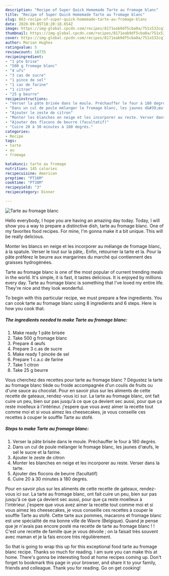 ```yaml
---
description: "Recipe of Super Quick Homemade Tarte au fromage blanc"
title: "Recipe of Super Quick Homemade Tarte au fromage blanc"
slug: 863-recipe-of-super-quick-homemade-tarte-au-fromage-blanc
date: 2020-09-05T18:20:18.654Z
image: https://img-global.cpcdn.com/recipes/8171eab9df5cba0a/751x532cq70/tarte-au-fromage-blanc-photo-principale-de-la-recette.jpg
thumbnail: https://img-global.cpcdn.com/recipes/8171eab9df5cba0a/751x532cq70/tarte-au-fromage-blanc-photo-principale-de-la-recette.jpg
cover: https://img-global.cpcdn.com/recipes/8171eab9df5cba0a/751x532cq70/tarte-au-fromage-blanc-photo-principale-de-la-recette.jpg
author: Marion Hughes
ratingvalue: 5
reviewcount: 18735
recipeingredient:
- "1 pte brise"
- "500 g fromage blanc"
- "4 ufs"
- "3 cas de sucre"
- "1 pince de sel"
- "1 cac de farine"
- "1 citron"
- "25 g beurre"
recipeinstructions:
- "Verser la pâte brisée dans le moule. Préchauffer le four à 180 degrés."
- "Dans un cul de poule mélanger le fromage blanc, les jaunes d&#39;œufs, le sel le sucre et la farine."
- "Ajouter le zeste de citron"
- "Monter les blanches en neige et les incorporer au reste. Verser dans la tarte."
- "Ajouter des flocons de beurre (facultatif)"
- "Cuire 20 à 30 minutes à 180 degrés."
categories:
- Recipe
tags:
- tarte
- au
- fromage

katakunci: tarte au fromage 
nutrition: 145 calories
recipecuisine: American
preptime: "PT16M"
cooktime: "PT38M"
recipeyield: "3"
recipecategory: Dinner

---
```



![Tarte au fromage blanc](https://img-global.cpcdn.com/recipes/8171eab9df5cba0a/751x532cq70/tarte-au-fromage-blanc-photo-principale-de-la-recette.jpg)

Hello everybody, I hope you are having an amazing day today. Today, I will show you a way to prepare a distinctive dish, tarte au fromage blanc. One of my favorites food recipes. For mine, I'm gonna make it a bit unique. This will be really delicious.

Monter les blancs en neige et les incorporer au mélange de fromage blanc, à la spatule. Verser le tout sur la pâte,. Enfin, retourner la tarte et la. Pour la pâte préférez le beurre aux margarines du marché qui contiennent des graisses hydrogénées.

Tarte au fromage blanc is one of the most popular of current trending meals in the world. It's simple, it is fast, it tastes delicious. It is enjoyed by millions every day. Tarte au fromage blanc is something that I've loved my entire life. They're nice and they look wonderful.


To begin with this particular recipe, we must prepare a few ingredients. You can cook tarte au fromage blanc using 8 ingredients and 6 steps. Here is how you cook that.

<!--inarticleads1-->

##### The ingredients needed to make Tarte au fromage blanc:

1. Make ready 1 pâte brisée
1. Take 500 g fromage blanc
1. Prepare 4 œufs
1. Prepare 3 c.as de sucre
1. Make ready 1 pincée de sel
1. Prepare 1 c.a.c de farine
1. Take 1 citron
1. Take 25 g beurre


Vous cherchez des recettes pour tarte au fromage blanc ? Dégustez la tarte au fromage blanc tiède ou froide accompagnée d&#39;un coulis de fruits ou d&#39;une sauce au chocolat. Pour en savoir plus sur les aliments de cette recette de gateaux, rendez-vous ici sur. La tarte au fromage blanc, ont fait cuire un peu, bien sur pas jusqu&#39;à ce que ça devient sec aussi, pour que ça reste moelleux à l&#39;intérieur. j&#39;espere que vous avez aimer la recette tout comme moi et si vous aimez les cheesecakes, je vous conseille ces recettes à couper le souffle Tarte au stofé. 

<!--inarticleads2-->

##### Steps to make Tarte au fromage blanc:

1. Verser la pâte brisée dans le moule. Préchauffer le four à 180 degrés.
1. Dans un cul de poule mélanger le fromage blanc, les jaunes d&#39;œufs, le sel le sucre et la farine.
1. Ajouter le zeste de citron
1. Monter les blanches en neige et les incorporer au reste. Verser dans la tarte.
1. Ajouter des flocons de beurre (facultatif)
1. Cuire 20 à 30 minutes à 180 degrés.


Pour en savoir plus sur les aliments de cette recette de gateaux, rendez-vous ici sur. La tarte au fromage blanc, ont fait cuire un peu, bien sur pas jusqu&#39;à ce que ça devient sec aussi, pour que ça reste moelleux à l&#39;intérieur. j&#39;espere que vous avez aimer la recette tout comme moi et si vous aimez les cheesecakes, je vous conseille ces recettes à couper le souffle Tarte au stofé. Cette tarte aux pommes, macarons et fromage blanc est une spécialité de ma bonne ville de Wavre (Belgique). Quand je pense que je n&#39;avais pas encore posté ma recette de tarte au fromage blanc ! ! C&#39;est une recette de famille que je vous dévoile ; on la faisait très souvent avec maman et je la fais encore très régulièrement. 

So that is going to wrap this up for this exceptional food tarte au fromage blanc recipe. Thanks so much for reading. I am sure you can make this at home. There's gonna be interesting food at home recipes coming up. Don't forget to bookmark this page in your browser, and share it to your family, friends and colleague. Thank you for reading. Go on get cooking!
